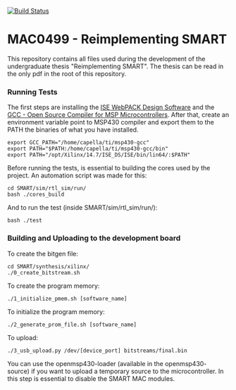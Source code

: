 [![Build Status](http://casa.melvans.com:8090/job/MAC0499/badge/icon)](http://casa.melvans.com:8090/job/MAC0499/)

# MAC0499 - Reimplementing SMART

This repository contains all files used during the development of the undergraduate thesis  "Reimplementing SMART". The thesis can be read in the only pdf in the root of this repository.

### Running Tests

The first steps are installing the [ISE WebPACK Design Software](https://www.xilinx.com/products/design-tools/ise-design-suite/ise-webpack.html)
and the [GCC - Open Source Compiler for MSP Microcontrollers](http://www.ti.com/tool/msp430-gcc-opensource).
After that, create an environment variable point to MSP430 compiler and export them to the PATH the binaries of what you have installed.

```
export GCC_PATH="/home/capella/ti/msp430-gcc"
export PATH="$PATH:/home/capella/ti/msp430-gcc/bin"
export PATH="/opt/Xilinx/14.7/ISE_DS/ISE/bin/lin64/:$PATH"
```

Before running the tests, is essential to building the cores used by the project. An automation script was made for this:

```
cd SMART/sim/rtl_sim/run/ 
bash ./cores_build
```

And to run the test (inside SMART/sim/rtl_sim/run/): 

```
bash ./test
```

### Building and Uploading to the development board

To create the bitgen file:

```
cd SMART/synthesis/xilinx/
./0_create_bitstream.sh
```

To create the program memory:

```
./1_initialize_pmem.sh [software_name]
```

To initialize the program memory:

```
./2_generate_prom_file.sh [software_name]
```

To upload:

```
./3_usb_upload.py /dev/[device_port] bitstreams/final.bin
```

You can use the openmsp430-loader (available in the openmsp430- source) if you want to upload a temporary source to the microcontroller. In this step is essential to disable the SMART MAC modules.

